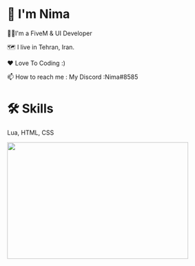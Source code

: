# 👋 I'm Nima

👨‍💻I'm a FiveM & UI Developer

🗺️ I live in Tehran, Iran.

❤ Love To Coding :)

📫 How to reach me : My Discord :Nima#8585

# 🛠 Skills
Lua, HTML, CSS

<img src ="https://raw.githubusercontent.com/abhisheknaiidu/abhisheknaiidu/master/code.gif" width=420 height=270 >
